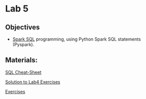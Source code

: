 # Lab 5

## Objectives

+ [Spark SQL](https://spark.apache.org/docs/latest/api/python/) programming, using Python Spark SQL statements (Pyspark).

## Materials:
[SQL Cheat-Sheet](SQL-cheat-sheet.pdf)

[Solution to Lab4 Exercises](https://colab.research.google.com/github/smduarte/spbd-2425/blob/main/docs/labs/lab5/SPBD_Labs_spark2_exercise_solution.ipynb)


[Exercises](https://colab.research.google.com/github/smduarte/spbd-2425/blob/main/docs/labs/lab5/SPBD_Labs_spark3_exercise.ipynb)


